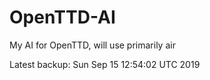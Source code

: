 # OpenTTD-AI
My AI for OpenTTD, will use primarily air

Latest backup: Sun Sep 15 12:54:02 UTC 2019
